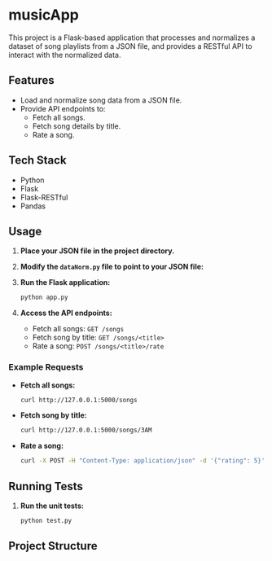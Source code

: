 # musicApp

This project is a Flask-based application that processes and normalizes a dataset of song playlists from a JSON file, and provides a RESTful API to interact with the normalized data.

## Features

- Load and normalize song data from a JSON file.
- Provide API endpoints to:
  - Fetch all songs.
  - Fetch song details by title.
  - Rate a song.

## Tech Stack

- Python
- Flask
- Flask-RESTful
- Pandas

## Usage

1. **Place your JSON file in the project directory.**

2. **Modify the `dataNorm.py` file to point to your JSON file:**

3. **Run the Flask application:**

    ```sh
    python app.py
    ```

4. **Access the API endpoints:**

    - Fetch all songs: `GET /songs`
    - Fetch song by title: `GET /songs/<title>`
    - Rate a song: `POST /songs/<title>/rate`

### Example Requests

- **Fetch all songs:**

    ```sh
    curl http://127.0.0.1:5000/songs
    ```

- **Fetch song by title:**

    ```sh
    curl http://127.0.0.1:5000/songs/3AM
    ```

- **Rate a song:**

    ```sh
    curl -X POST -H "Content-Type: application/json" -d '{"rating": 5}' http://127.0.0.1:5000/songs/3AM/rate
    ```

## Running Tests

1. **Run the unit tests:**

    ```sh
    python test.py
    ```

## Project Structure


